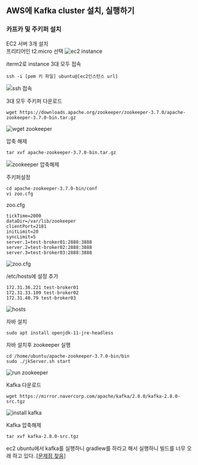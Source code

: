 ## AWS에 Kafka cluster 설치, 실행하기

### 카프카 및 주키퍼 설치
EC2 서버 3개 설치  
프리티어인 t2.micro 선택
![ec2 instance](../../images/Kafka/07_Install_Kafka_ec2_instances.png)

iterm2로 instance 3대 모두 접속
```shell
ssh -i [pem 키 파일] ubuntu@[ec2인스턴스 url]
```
![ssh 접속](../../images/Kafka/07_Install_Kafka_ec2_iterm2.png)

3대 모두 주키퍼 다운로드
```shell
wget https://downloads.apache.org/zookeeper/zookeeper-3.7.0/apache-zookeeper-3.7.0-bin.tar.gz
```
![wget zookeeper](../../images/Kafka/07_Install_Kafka_wget_zookeeper.png)

압축 해제
```shell
tar xvf apache-zookeeper-3.7.0-bin.tar.gz
```
![zookeeper 압축해제](../../images/Kafka/07_Install_Kafka_tarxvf_zookeeper.png)

주키퍼설정
```shell
cd apache-zookeeper-3.7.0-bin/conf
vi zoo.cfg
```

zoo.cfg
```vim
tickTime=2000
dataDir=/var/lib/zookeeper
clientPort=2181
initLimit=20
syncLimit=5
server.1=test-broker01:2888:3888
server.2=test-broker02:2888:3888
server.3=test-broker03:2888:3888
```
![zoo.cfg](../../images/Kafka/07_Install_Kafka_zoo_cfg.png)

/etc/hosts에 설정 추가

```shell
172.31.36.221 test-broker01
172.31.33.109 test-broker02
172.31.40.79 test-broker03

```
![hosts](../../images/Kafka/07_Install_Kafka_hosts.png)

자바 설치
```shell
sudo apt install openjdk-11-jre-headless
```

자바 설치후 zookeeper 실행
```shell
cd /home/ubuntu/apache-zookeeper-3.7.0-bin/bin
sudo ./jkServer.sh start
```

![run zookeeper](../../images/Kafka/07_Install_Kafka_run_zookeeper.png)

Kafka 다운로드
```shell
wget https://mirror.navercorp.com/apache/kafka/2.8.0/kafka-2.8.0-src.tgz
```
![install kafka](../../images/Kafka/07_Install_Kafka_install_kafka.png)

Kafka 압축해제
```shell
tar xvf kafka-2.8.0-src.tgz
```

ec2 ubuntu에서 kafka를 실행하니 gradlew를 하라고 해서 실행하니 빌드를 너무 오래 하고 있다.
[[문제점 찾음]](https://twofootdog.tistory.com/92)  
